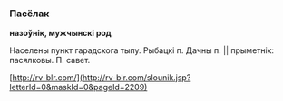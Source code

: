 ### Пасёлак
**назоўнік, мужчынскі род**

Населены пункт гарадскога тыпу. Рыбацкі п. Дачны п. || прыметнік: пасялковы. П. савет.

<a rel="author">[http://rv-blr.com/](http://rv-blr.com/slounik.jsp?letterId=0&maskId=0&pageId=2209)</a>
